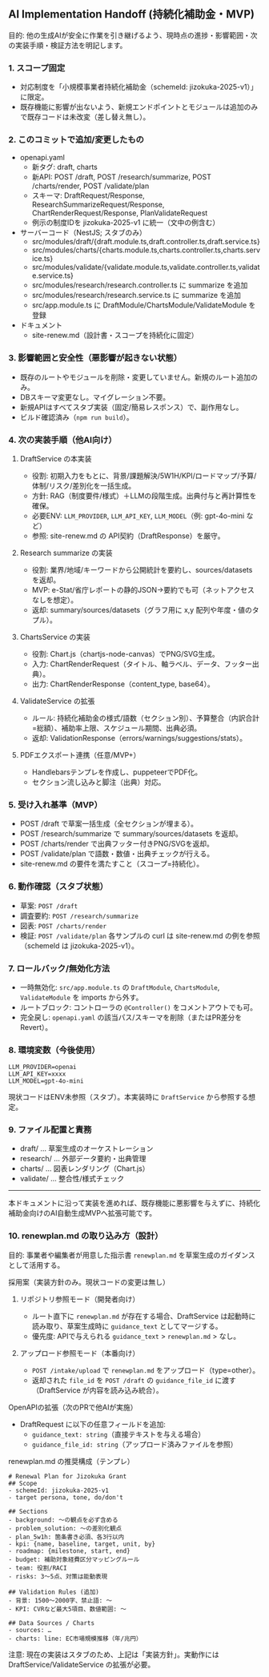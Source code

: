 ## AI Implementation Handoff (持続化補助金・MVP)

目的: 他の生成AIが安全に作業を引き継げるよう、現時点の進捗・影響範囲・次の実装手順・検証方法を明記します。

### 1. スコープ固定
- 対応制度を「小規模事業者持続化補助金（schemeId: jizokuka-2025-v1）」に限定。
- 既存機能に影響が出ないよう、新規エンドポイントとモジュールは追加のみで既存コードは未改変（差し替え無し）。

### 2. このコミットで追加/変更したもの
- openapi.yaml
  - 新タグ: draft, charts
  - 新API: POST /draft, POST /research/summarize, POST /charts/render, POST /validate/plan
  - スキーマ: DraftRequest/Response, ResearchSummarizeRequest/Response, ChartRenderRequest/Response, PlanValidateRequest
  - 例示の制度IDを jizokuka-2025-v1 に統一（文中の例含む）
- サーバーコード（NestJS; スタブのみ）
  - src/modules/draft/{draft.module.ts,draft.controller.ts,draft.service.ts}
  - src/modules/charts/{charts.module.ts,charts.controller.ts,charts.service.ts}
  - src/modules/validate/{validate.module.ts,validate.controller.ts,validate.service.ts}
  - src/modules/research/research.controller.ts に summarize を追加
  - src/modules/research/research.service.ts に summarize を追加
  - src/app.module.ts に DraftModule/ChartsModule/ValidateModule を登録
- ドキュメント
  - site-renew.md（設計書・スコープを持続化に固定）

### 3. 影響範囲と安全性（悪影響が起きない状態）
- 既存のルートやモジュールを削除・変更していません。新規のルート追加のみ。
- DBスキーマ変更なし。マイグレーション不要。
- 新規APIはすべてスタブ実装（固定/簡易レスポンス）で、副作用なし。
- ビルド確認済み（`npm run build`）。

### 4. 次の実装手順（他AI向け）
1) DraftService の本実装
   - 役割: 初期入力をもとに、背景/課題解決/5W1H/KPI/ロードマップ/予算/体制/リスク/差別化を一括生成。
   - 方針: RAG（制度要件/様式）＋LLMの段階生成。出典付与と再計算性を確保。
   - 必要ENV: `LLM_PROVIDER`, `LLM_API_KEY`, `LLM_MODEL`（例: gpt-4o-mini など）
   - 参照: site-renew.md の API契約（DraftResponse）を厳守。

2) Research summarize の実装
   - 役割: 業界/地域/キーワードから公開統計を要約し、sources/datasets を返却。
   - MVP: e-Stat/省庁レポートの静的JSON→要約でも可（ネットアクセスなしを想定）。
   - 返却: summary/sources/datasets（グラフ用に x,y 配列や年度・値のタプル）。

3) ChartsService の実装
   - 役割: Chart.js（chartjs-node-canvas）でPNG/SVG生成。
   - 入力: ChartRenderRequest（タイトル、軸ラベル、データ、フッター出典）。
   - 出力: ChartRenderResponse（content_type, base64）。

4) ValidateService の拡張
   - ルール: 持続化補助金の様式/語数（セクション別）、予算整合（内訳合計=総額）、補助率上限、スケジュール期間、出典必須。
   - 返却: ValidationResponse（errors/warnings/suggestions/stats）。

5) PDFエクスポート連携（任意/MVP+）
   - Handlebarsテンプレを作成し、puppeteerでPDF化。
   - セクション流し込みと脚注（出典）対応。

### 5. 受け入れ基準（MVP）
- POST /draft で草案一括生成（全セクションが埋まる）。
- POST /research/summarize で summary/sources/datasets を返却。
- POST /charts/render で出典フッター付きPNG/SVGを返却。
- POST /validate/plan で語数・数値・出典チェックが行える。
- site-renew.md の要件を満たすこと（スコープ=持続化）。

### 6. 動作確認（スタブ状態）
- 草案: `POST /draft`
- 調査要約: `POST /research/summarize`
- 図表: `POST /charts/render`
- 検証: `POST /validate/plan`
各サンプルの curl は site-renew.md の例を参照（schemeId は jizokuka-2025-v1）。

### 7. ロールバック/無効化方法
- 一時無効化: `src/app.module.ts` の `DraftModule`, `ChartsModule`, `ValidateModule` を imports から外す。
- ルートブロック: コントローラの `@Controller()` をコメントアウトでも可。
- 完全戻し: `openapi.yaml` の該当パス/スキーマを削除（またはPR差分をRevert）。

### 8. 環境変数（今後使用）
```
LLM_PROVIDER=openai
LLM_API_KEY=xxxx
LLM_MODEL=gpt-4o-mini
```
現状コードはENV未参照（スタブ）。本実装時に `DraftService` から参照する想定。

### 9. ファイル配置と責務
- draft/ … 草案生成のオーケストレーション
- research/ … 外部データ要約・出典管理
- charts/ … 図表レンダリング（Chart.js）
- validate/ … 整合性/様式チェック

---
本ドキュメントに沿って実装を進めれば、既存機能に悪影響を与えずに、持続化補助金向けのAI自動生成MVPへ拡張可能です。

### 10. renewplan.md の取り込み方（設計）

目的: 事業者や編集者が用意した指示書 `renewplan.md` を草案生成のガイダンスとして活用する。

採用案（実装方針のみ。現状コードの変更は無し）
1) リポジトリ参照モード（開発者向け）
   - ルート直下に `renewplan.md` が存在する場合、DraftService は起動時に読み取り、草案生成時に `guidance_text` としてマージする。
   - 優先度: APIで与えられる `guidance_text` > `renewplan.md` > なし。

2) アップロード参照モード（本番向け）
   - `POST /intake/upload` で `renewplan.md` をアップロード（type=other）。
   - 返却された `file_id` を `POST /draft` の `guidance_file_id` に渡す（DraftService が内容を読み込み統合）。

OpenAPIの拡張（次のPRで他AIが実施）
- DraftRequest に以下の任意フィールドを追加:
  - `guidance_text: string`（直接テキストを与える場合）
  - `guidance_file_id: string`（アップロード済みファイルを参照）

renewplan.md の推奨構成（テンプレ）
```
# Renewal Plan for Jizokuka Grant
## Scope
- schemeId: jizokuka-2025-v1
- target persona, tone, do/don't

## Sections
- background: 〜の観点を必ず含める
- problem_solution: 〜の差別化観点
- plan_5w1h: 箇条書き必須、各3行以内
- kpi: {name, baseline, target, unit, by}
- roadmap: {milestone, start, end}
- budget: 補助対象経費区分マッピングルール
- team: 役割/RACI
- risks: 3〜5点、対策は能動表現

## Validation Rules (追加)
- 背景: 1500〜2000字、禁止語: 〜
- KPI: CVRなど最大5項目、数値範囲: 〜

## Data Sources / Charts
- sources: …
- charts: line: EC市場規模推移（年/兆円）
```

注意: 現在の実装はスタブのため、上記は「実装方針」。実動作には DraftService/ValidateService の拡張が必要。
